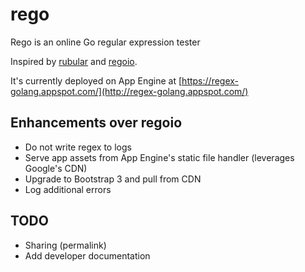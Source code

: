 rego
====

Rego is an online Go regular expression tester

Inspired by [rubular](http://rubular.com/) and [regoio](https://regoio.herokuapp.com/).

It's currently deployed on App Engine at [https://regex-golang.appspot.com/](http://regex-golang.appspot.com/)

## Enhancements over regoio
* Do not write regex to logs
* Serve app assets from App Engine's static file handler (leverages Google's CDN)
* Upgrade to Bootstrap 3 and pull from CDN
* Log additional errors

## TODO

* Sharing (permalink)
* Add developer documentation
